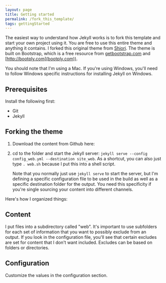 ```yaml
---
layout: page
title: Getting started
permalink: /fork_this_template/
tags: gettingStarted
---
```


The easiest way to understand how Jekyll works is to fork this template and start your own project using it. You are free to use this entire theme and anything it contains. I forked this original theme from [Shiori](https://github.com/ellekasai/shiori/). The theme is built on Bootstrap, which is a free resource from [getbootstrap.com](http://getbootstrap.com) and [http://bootply.com](bootply.com)).

You should note that I'm using a Mac. If you're using Windows, you'll need to follow Windows specific instructions for installing Jekyll on Windows.

## Prerequisites

Install the following first:

* Git
* Jekyll

## Forking the theme

1. Download the content from Github here: 
2. cd to the folder and start the Jekyll server: `jekyll serve --config config_web.yml --destination site_web`. As a shortcut, you can also just type `. web.sh` because I put this into a shell script. 
    
    Note that you normally just use `jekyll serve` to start the server, but I'm defining a specific configuration file to be used in the build as well as a specific destination folder for the output. You need this specificity if you're single sourcing your content into different channels.
    
Here's how I organized things:

## Content

I put files into a subdirectory called "web". It's important to use subfolders for each set of information that you want to possibly exclude from an output. If you look in the configuration file, you'll see that certain excludes are set for content that I don't want included. Excludes can be based on folders or directories.

## Configuration 

Customize the values in the configuration section. 
